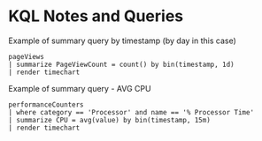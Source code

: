# KQL Notes and Queries

Example of summary query by timestamp (by day in this case)
```
pageViews
| summarize PageViewCount = count() by bin(timestamp, 1d)
| render timechart 
```

Example of summary query - AVG CPU
```
performanceCounters
| where category == 'Processor' and name == '% Processor Time'
| summarize CPU = avg(value) by bin(timestamp, 15m)
| render timechart 
```
